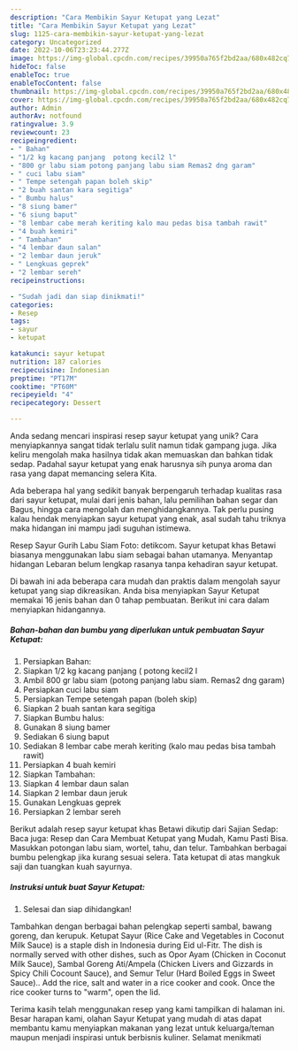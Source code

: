 ```yaml
---
description: "Cara Membikin Sayur Ketupat yang Lezat"
title: "Cara Membikin Sayur Ketupat yang Lezat"
slug: 1125-cara-membikin-sayur-ketupat-yang-lezat
category: Uncategorized
date: 2022-10-06T23:23:44.277Z
image: https://img-global.cpcdn.com/recipes/39950a765f2bd2aa/680x482cq70/sayur-ketupat-foto-resep-utama.jpg
hideToc: false
enableToc: true
enableTocContent: false
thumbnail: https://img-global.cpcdn.com/recipes/39950a765f2bd2aa/680x482cq70/sayur-ketupat-foto-resep-utama.jpg
cover: https://img-global.cpcdn.com/recipes/39950a765f2bd2aa/680x482cq70/sayur-ketupat-foto-resep-utama.jpg
author: Admin
authorAv: notfound
ratingvalue: 3.9
reviewcount: 23
recipeingredient:
- " Bahan"
- "1/2 kg kacang panjang  potong kecil2 l"
- "800 gr labu siam potong panjang labu siam Remas2 dng garam"
- " cuci labu siam"
- " Tempe setengah papan boleh skip"
- "2 buah santan kara segitiga"
- " Bumbu halus"
- "8 siung bamer"
- "6 siung baput"
- "8 lembar cabe merah keriting kalo mau pedas bisa tambah rawit"
- "4 buah kemiri"
- " Tambahan"
- "4 lembar daun salan"
- "2 lembar daun jeruk"
- " Lengkuas geprek"
- "2 lembar sereh"
recipeinstructions:

- "Sudah jadi dan siap dinikmati!"
categories:
- Resep
tags:
- sayur
- ketupat

katakunci: sayur ketupat 
nutrition: 187 calories
recipecuisine: Indonesian
preptime: "PT17M"
cooktime: "PT60M"
recipeyield: "4"
recipecategory: Dessert

---
```





Anda sedang mencari inspirasi resep sayur ketupat yang unik? Cara menyiapkannya sangat tidak terlalu sulit namun tidak gampang juga. Jika keliru mengolah maka hasilnya tidak akan memuaskan dan bahkan tidak sedap. Padahal sayur ketupat yang enak harusnya sih punya aroma dan rasa yang dapat memancing selera Kita.





Ada beberapa hal yang sedikit banyak berpengaruh terhadap kualitas rasa dari sayur ketupat, mulai dari jenis bahan, lalu pemilihan bahan segar dan Bagus, hingga cara mengolah dan menghidangkannya. Tak perlu pusing kalau hendak menyiapkan sayur ketupat yang enak,      asal sudah tahu triknya maka hidangan ini mampu jadi suguhan istimewa.














Resep Sayur Gurih Labu Siam Foto: detikcom. Sayur ketupat khas Betawi biasanya menggunakan labu siam sebagai bahan utamanya. Menyantap hidangan Lebaran belum lengkap rasanya tanpa kehadiran sayur ketupat.






Di bawah ini ada beberapa cara mudah dan praktis dalam mengolah sayur ketupat yang siap dikreasikan. Anda bisa menyiapkan Sayur Ketupat memakai 16 jenis bahan dan 0 tahap pembuatan. Berikut ini cara dalam menyiapkan hidangannya.

<!--inarticleads1-->

##### Bahan-bahan dan bumbu yang diperlukan untuk pembuatan Sayur Ketupat:

1. Persiapkan  Bahan:
1. Siapkan 1/2 kg kacang panjang ( potong kecil2 l
1. Ambil 800 gr labu siam (potong panjang labu siam. Remas2 dng garam)
1. Persiapkan  cuci labu siam
1. Persiapkan  Tempe setengah papan (boleh skip)
1. Siapkan 2 buah santan kara segitiga
1. Siapkan  Bumbu halus:
1. Gunakan 8 siung bamer
1. Sediakan 6 siung baput
1. Sediakan 8 lembar cabe merah keriting (kalo mau pedas bisa tambah rawit)
1. Persiapkan 4 buah kemiri
1. Siapkan  Tambahan:
1. Siapkan 4 lembar daun salan
1. Siapkan 2 lembar daun jeruk
1. Gunakan  Lengkuas geprek
1. Persiapkan 2 lembar sereh


Berikut adalah resep sayur ketupat khas Betawi dikutip dari Sajian Sedap: Baca juga: Resep dan Cara Membuat Ketupat yang Mudah, Kamu Pasti Bisa. Masukkan potongan labu siam, wortel, tahu, dan telur. Tambahkan berbagai bumbu pelengkap jika kurang sesuai selera. Tata ketupat di atas mangkuk saji dan tuangkan kuah sayurnya. 

<!--inarticleads2-->

##### Instruksi untuk buat Sayur Ketupat:


1. Selesai dan siap dihidangkan!

Tambahkan dengan berbagai bahan pelengkap seperti sambal, bawang goreng, dan kerupuk. Ketupat Sayur (Rice Cake and Vegetables in Coconut Milk Sauce) is a staple dish in Indonesia during Eid ul-Fitr. The dish is normally served with other dishes, such as Opor Ayam (Chicken in Coconut Milk Sauce), Sambal Goreng Ati/Ampela (Chicken Livers and Gizzards in Spicy Chili Cocount Sauce), and Semur Telur (Hard Boiled Eggs in Sweet Sauce).. Add the rice, salt and water in a rice cooker and cook. Once the rice cooker turns to &#34;warm&#34;, open the lid. 

Terima kasih telah menggunakan resep yang kami tampilkan di halaman ini. Besar harapan kami, olahan Sayur Ketupat yang mudah di atas dapat membantu kamu menyiapkan makanan yang lezat untuk keluarga/teman maupun menjadi inspirasi untuk berbisnis kuliner. Selamat menikmati
